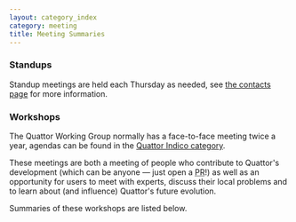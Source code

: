 ```yaml
---
layout: category_index
category: meeting
title: Meeting Summaries
---
```


### Standups

Standup meetings are held each Thursday as needed, see [the contacts page](/contacts) for more information.

### Workshops

The Quattor Working Group normally has a face-to-face meeting twice a year, agendas can be found in the [Quattor Indico category](https://indico.cern.ch/category/2921/).

These meetings are both a meeting of people who contribute to Quattor's development (which can be anyone &mdash; just open a <abbr title="Pull Request">PR</abbr>!) as well as an opportunity for users to meet with experts, discuss their local problems and to learn about (and influence) Quattor's future evolution.

Summaries of these workshops are listed below.

<!--
{% assign category_items = site.categories.meeting %}
-->
